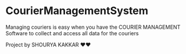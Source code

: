 # CourierManagementSystem
Managing couriers is easy when you have the COURIER MANAGEMENT Software to collect and access all data for the couriers

Project by SHOURYA KAKKAR ❤️❤️
